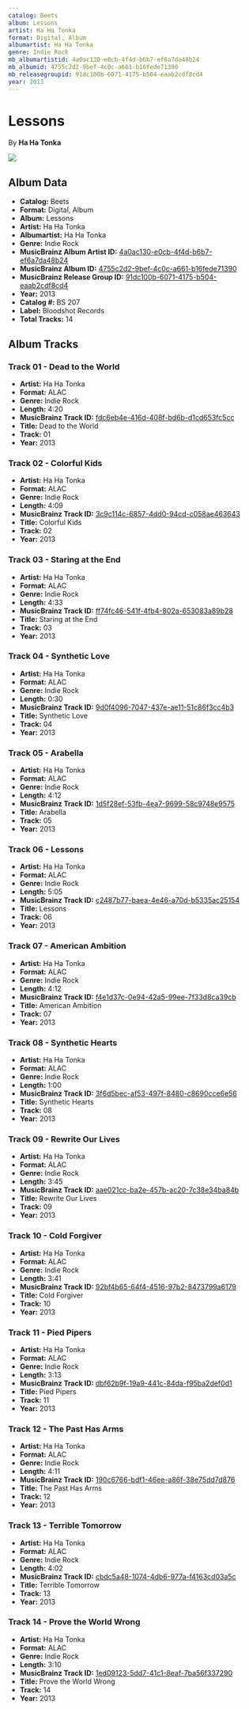 ```yaml
---
catalog: Beets
album: Lessons
artist: Ha Ha Tonka
format: Digital, Album
albumartist: Ha Ha Tonka
genre: Indie Rock
mb_albumartistid: 4a0ac130-e0cb-4f4d-b6b7-ef6a7da48b24
mb_albumid: 4755c2d2-9bef-4c0c-a661-b16fede71390
mb_releasegroupid: 91dc100b-6071-4175-b504-eaab2cdf8cd4
year: 2013
---
```


# Lessons

By **Ha Ha Tonka**

![](../../assets/beetscovers/Ha_Ha_Tonka-Lessons.jpg)

## Album Data

- **Catalog:** Beets
- **Format:** Digital, Album
- **Album:** Lessons
- **Artist:** Ha Ha Tonka
- **Albumartist:** Ha Ha Tonka
- **Genre:** Indie Rock
- **MusicBrainz Album Artist ID:** [4a0ac130-e0cb-4f4d-b6b7-ef6a7da48b24](https://musicbrainz.org/artist/4a0ac130-e0cb-4f4d-b6b7-ef6a7da48b24)
- **MusicBrainz Album ID:** [4755c2d2-9bef-4c0c-a661-b16fede71390](https://musicbrainz.org/release/4755c2d2-9bef-4c0c-a661-b16fede71390)
- **MusicBrainz Release Group ID:** [91dc100b-6071-4175-b504-eaab2cdf8cd4](https://musicbrainz.org/release-group/91dc100b-6071-4175-b504-eaab2cdf8cd4)
- **Year:** 2013
- **Catalog #:** BS 207
- **Label:** Bloodshot Records
- **Total Tracks:** 14

## Album Tracks

### Track 01 - Dead to the World

- **Artist:** Ha Ha Tonka
- **Format:** ALAC
- **Genre:** Indie Rock
- **Length:** 4:20
- **MusicBrainz Track ID:** [fdc6eb4e-416d-408f-bd6b-d1cd653fc5cc](https://musicbrainz.org/recording/fdc6eb4e-416d-408f-bd6b-d1cd653fc5cc)
- **Title:** Dead to the World
- **Track:** 01
- **Year:** 2013

### Track 02 - Colorful Kids

- **Artist:** Ha Ha Tonka
- **Format:** ALAC
- **Genre:** Indie Rock
- **Length:** 4:09
- **MusicBrainz Track ID:** [3c9c114c-6857-4dd0-94cd-c058ae463643](https://musicbrainz.org/recording/3c9c114c-6857-4dd0-94cd-c058ae463643)
- **Title:** Colorful Kids
- **Track:** 02
- **Year:** 2013

### Track 03 - Staring at the End

- **Artist:** Ha Ha Tonka
- **Format:** ALAC
- **Genre:** Indie Rock
- **Length:** 4:33
- **MusicBrainz Track ID:** [ff74fc46-541f-4fb4-802a-653083a89b28](https://musicbrainz.org/recording/ff74fc46-541f-4fb4-802a-653083a89b28)
- **Title:** Staring at the End
- **Track:** 03
- **Year:** 2013

### Track 04 - Synthetic Love

- **Artist:** Ha Ha Tonka
- **Format:** ALAC
- **Genre:** Indie Rock
- **Length:** 0:30
- **MusicBrainz Track ID:** [9d0f4096-7047-437e-ae11-51c86f3cc4b3](https://musicbrainz.org/recording/9d0f4096-7047-437e-ae11-51c86f3cc4b3)
- **Title:** Synthetic Love
- **Track:** 04
- **Year:** 2013

### Track 05 - Arabella

- **Artist:** Ha Ha Tonka
- **Format:** ALAC
- **Genre:** Indie Rock
- **Length:** 4:12
- **MusicBrainz Track ID:** [1d5f28ef-53fb-4ea7-9699-58c9748e9575](https://musicbrainz.org/recording/1d5f28ef-53fb-4ea7-9699-58c9748e9575)
- **Title:** Arabella
- **Track:** 05
- **Year:** 2013

### Track 06 - Lessons

- **Artist:** Ha Ha Tonka
- **Format:** ALAC
- **Genre:** Indie Rock
- **Length:** 5:05
- **MusicBrainz Track ID:** [c2487b77-baea-4e46-a70d-b5335ac25154](https://musicbrainz.org/recording/c2487b77-baea-4e46-a70d-b5335ac25154)
- **Title:** Lessons
- **Track:** 06
- **Year:** 2013

### Track 07 - American Ambition

- **Artist:** Ha Ha Tonka
- **Format:** ALAC
- **Genre:** Indie Rock
- **Length:** 4:12
- **MusicBrainz Track ID:** [f4e1d37c-0e94-42a5-99ee-7f33d8ca39cb](https://musicbrainz.org/recording/f4e1d37c-0e94-42a5-99ee-7f33d8ca39cb)
- **Title:** American Ambition
- **Track:** 07
- **Year:** 2013

### Track 08 - Synthetic Hearts

- **Artist:** Ha Ha Tonka
- **Format:** ALAC
- **Genre:** Indie Rock
- **Length:** 1:00
- **MusicBrainz Track ID:** [3f6d5bec-af53-497f-8480-c8690cce6e56](https://musicbrainz.org/recording/3f6d5bec-af53-497f-8480-c8690cce6e56)
- **Title:** Synthetic Hearts
- **Track:** 08
- **Year:** 2013

### Track 09 - Rewrite Our Lives

- **Artist:** Ha Ha Tonka
- **Format:** ALAC
- **Genre:** Indie Rock
- **Length:** 3:45
- **MusicBrainz Track ID:** [aae021cc-ba2e-457b-ac20-7c38e34ba84b](https://musicbrainz.org/recording/aae021cc-ba2e-457b-ac20-7c38e34ba84b)
- **Title:** Rewrite Our Lives
- **Track:** 09
- **Year:** 2013

### Track 10 - Cold Forgiver

- **Artist:** Ha Ha Tonka
- **Format:** ALAC
- **Genre:** Indie Rock
- **Length:** 3:41
- **MusicBrainz Track ID:** [92bf4b65-64f4-4516-97b2-8473799a6179](https://musicbrainz.org/recording/92bf4b65-64f4-4516-97b2-8473799a6179)
- **Title:** Cold Forgiver
- **Track:** 10
- **Year:** 2013

### Track 11 - Pied Pipers

- **Artist:** Ha Ha Tonka
- **Format:** ALAC
- **Genre:** Indie Rock
- **Length:** 3:13
- **MusicBrainz Track ID:** [dbf62b9f-19a9-441c-84da-f95ba2def0d1](https://musicbrainz.org/recording/dbf62b9f-19a9-441c-84da-f95ba2def0d1)
- **Title:** Pied Pipers
- **Track:** 11
- **Year:** 2013

### Track 12 - The Past Has Arms

- **Artist:** Ha Ha Tonka
- **Format:** ALAC
- **Genre:** Indie Rock
- **Length:** 4:11
- **MusicBrainz Track ID:** [190c6766-bdf1-46ee-a86f-38e75dd7d876](https://musicbrainz.org/recording/190c6766-bdf1-46ee-a86f-38e75dd7d876)
- **Title:** The Past Has Arms
- **Track:** 12
- **Year:** 2013

### Track 13 - Terrible Tomorrow

- **Artist:** Ha Ha Tonka
- **Format:** ALAC
- **Genre:** Indie Rock
- **Length:** 4:02
- **MusicBrainz Track ID:** [cbdc5a48-1074-4db6-977a-f4163cd03a5c](https://musicbrainz.org/recording/cbdc5a48-1074-4db6-977a-f4163cd03a5c)
- **Title:** Terrible Tomorrow
- **Track:** 13
- **Year:** 2013

### Track 14 - Prove the World Wrong

- **Artist:** Ha Ha Tonka
- **Format:** ALAC
- **Genre:** Indie Rock
- **Length:** 3:10
- **MusicBrainz Track ID:** [1ed09123-5dd7-41c1-8eaf-7ba56f337290](https://musicbrainz.org/recording/1ed09123-5dd7-41c1-8eaf-7ba56f337290)
- **Title:** Prove the World Wrong
- **Track:** 14
- **Year:** 2013

